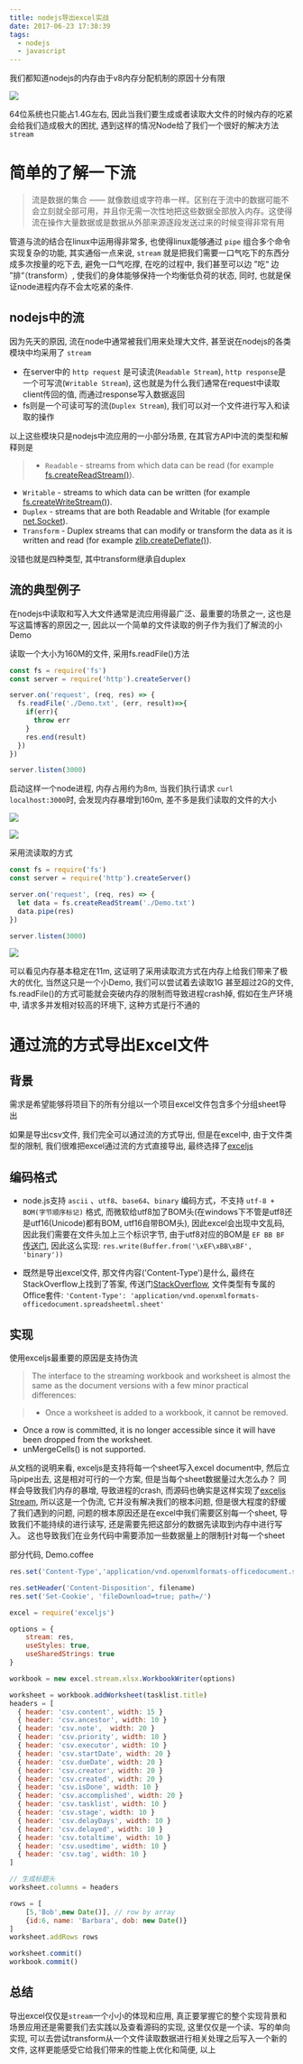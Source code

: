 ```yaml
---
title: nodejs导出excel实战
date: 2017-06-23 17:38:39
tags:
  - nodejs
  - javascript
---
```




我们都知道nodejs的内存由于v8内存分配机制的原因十分有限

![](http://blog.richardwei.cn/asset/V8%E7%9A%84%E5%86%85%E5%AD%98%E5%88%86%E9%85%8D.png)

64位系统也只能占1.4G左右, 因此当我们要生成或者读取大文件的时候内存的吃紧会给我们造成极大的困扰, 遇到这样的情况Node给了我们一个很好的解决方法 `stream`

# 简单的了解一下流

> 流是数据的集合 —— 就像数组或字符串一样。区别在于流中的数据可能不会立刻就全部可用，并且你无需一次性地把这些数据全部放入内存。这使得流在操作大量数据或是数据从外部来源逐段发送过来的时候变得非常有用

管道与流的结合在linux中运用得非常多, 也使得linux能够通过 `pipe` 组合多个命令实现复杂的功能, 其实通俗一点来说, `stream` 就是把我们需要一口气吃下的东西分成多次按量的吃下去, 避免一口气吃撑, 在吃的过程中, 我们甚至可以边 ”吃“ 边 ”排“（transform）, 使我们的身体能够保持一个均衡低负荷的状态, 同时, 也就是保证node进程内存不会太吃紧的条件.

## nodejs中的流

因为先天的原因, 流在node中通常被我们用来处理大文件, 甚至说在nodejs的各类模块中均采用了 `stream`

- 在server中的 `http request` 是可读流(`Readable Stream`), `http response`是一个可写流(`Writable Stream`), 这也就是为什么我们通常在request中读取client传回的值, 而通过response写入数据返回
- fs则是一个可读可写的流(`Duplex Stream`), 我们可以对一个文件进行写入和读取的操作

以上这些模块只是nodejs中流应用的一小部分场景, 在其官方API中流的类型和解释则是
 
> - `Readable` - streams from which data can be read (for example [fs.createReadStream()](https://nodejs.org/dist/latest-v8.x/docs/api/fs.html#fs_fs_createreadstream_path_options)).
- `Writable` - streams to which data can be written (for example [fs.createWriteStream()](https://nodejs.org/dist/latest-v8.x/docs/api/fs.html#fs_fs_createwritestream_path_options)).
- `Duplex` - streams that are both Readable and Writable (for example [net.Socket](https://nodejs.org/dist/latest-v8.x/docs/api/net.html#net_class_net_socket)).
- `Transform` - Duplex streams that can modify or transform the data as it is written and read (for example [zlib.createDeflate()](https://nodejs.org/dist/latest-v8.x/docs/api/zlib.html#zlib_zlib_createdeflate_options)).

没错也就是四种类型, 其中transform继承自duplex

## 流的典型例子

在nodejs中读取和写入大文件通常是流应用得最广泛、最重要的场景之一, 这也是写这篇博客的原因之一, 因此以一个简单的文件读取的例子作为我们了解流的小Demo

读取一个大小为160M的文件, 采用fs.readFile()方法

```javascript
const fs = require('fs')
const server = require('http').createServer()

server.on('request', (req, res) => {
  fs.readFile('./Demo.txt', (err, result)=>{
  	if(err){
  	  throw err
  	}
  	res.end(result)
  })
})

server.listen(3000)
```

启动这样一个node进程, 内存占用约为8m, 当我们执行请求 `curl localhost:3000`时, 会发现内存暴增到160m, 差不多是我们读取的文件的大小

![](http://blog.richardwei.cn/asset/yuansheng.png)

![](http://blog.richardwei.cn/asset/160.png)

采用流读取的方式

```javascript
const fs = require('fs')
const server = require('http').createServer()

server.on('request', (req, res) => {
  let data = fs.createReadStream('./Demo.txt')
  data.pipe(res)
})

server.listen(3000)

```

![](http://blog.richardwei.cn/asset/10.png)

可以看见内存基本稳定在11m, 这证明了采用读取流方式在内存上给我们带来了极大的优化, 当然这只是一个小Demo, 我们可以尝试着去读取1G 甚至超过2G的文件, fs.readFile()的方式可能就会突破内存的限制而导致进程crash掉, 假如在生产环境中, 请求多并发相对较高的环境下, 这种方式是行不通的


# 通过流的方式导出Excel文件

## 背景

需求是希望能够将项目下的所有分组以一个项目excel文件包含多个分组sheet导出

如果是导出csv文件, 我们完全可以通过流的方式导出, 但是在excel中, 由于文件类型的限制, 我们很难把excel通过流的方式直接导出, 最终选择了[exceljs](https://github.com/guyonroche/exceljs)

## 编码格式

- node.js支持 `ascii` 、`utf8`、`base64`、`binary` 编码方式，不支持 `utf-8 + BOM(字节顺序标记)` 格式, 而微软给utf8加了BOM头(在windows下不管是utf8还是utf16(Unicode)都有BOM, utf16自带BOM头), 因此excel会出现中文乱码, 因此我们需要在文件头加上三个标识字节, 由于utf8对应的BOM是 `EF BB BF` [传送门](https://zh.wikipedia.org/wiki/%E4%BD%8D%E5%85%83%E7%B5%84%E9%A0%86%E5%BA%8F%E8%A8%98%E8%99%9F), 因此这么实现: `res.write(Buffer.from('\xEF\xBB\xBF', 'binary'))` 

- 既然是导出excel文件, 那文件内容('Content-Type')是什么, 最终在StackOverflow上找到了答案, 传送门[StackOverflow](https://stackoverflow.com/questions/4212861/what-is-a-correct-mime-type-for-docx-pptx-etc), 文件类型有专属的Office套件: `'Content-Type': 'application/vnd.openxmlformats-officedocument.spreadsheetml.sheet'`


## 实现

使用exceljs最重要的原因是支持伪流

>The interface to the streaming workbook and worksheet is almost the same as the document versions with a few minor practical differences:

> - Once a worksheet is added to a workbook, it cannot be removed.
- Once a row is committed, it is no longer accessible since it will have been dropped from the worksheet.
- unMergeCells() is not supported.

从文档的说明来看, exceljs是支持将每一个sheet写入excel document中, 然后立马pipe出去, 这是相对可行的一个方案, 但是当每个sheet数据量过大怎么办？ 同样会导致我们内存的暴增, 导致进程的crash, 而源码也确实是这样实现了[exceljs Stream](https://github.com/guyonroche/exceljs#streaming-io), 所以这是一个伪流, 它并没有解决我们的根本问题, 但是很大程度的舒缓了我们遇到的问题, 问题的根本原因还是在excel中我们需要区别每一个sheet, 导致我们不能持续的进行读写, 还是需要先把这部分的数据先读取到内存中进行写入。 这也导致我们在业务代码中需要添加一些数据量上的限制针对每一个sheet

部分代码, Demo.coffee

```javascript
res.set('Content-Type','application/vnd.openxmlformats-officedocument.spreadsheetml.sheet')

res.setHeader('Content-Disposition', filename)
res.set('Set-Cookie', 'fileDownload=true; path=/')

excel = require('exceljs')

options = {
	stream: res,
	useStyles: true,
	useSharedStrings: true
}

workbook = new excel.stream.xlsx.WorkbookWriter(options)

worksheet = workbook.addWorksheet(tasklist.title)
headers = [
  { header: 'csv.content', width: 15 }
  { header: 'csv.ancestor', width: 10 }
  { header: 'csv.note',  width: 20 }
  { header: 'csv.priority', width: 10 }
  { header: 'csv.executor', width: 10 }
  { header: 'csv.startDate', width: 20 }
  { header: 'csv.dueDate', width: 20 }
  { header: 'csv.creator', width: 20 }
  { header: 'csv.created', width: 20 }
  { header: 'csv.isDone', width: 10 }
  { header: 'csv.accomplished', width: 20 }
  { header: 'csv.tasklist', width: 10 }
  { header: 'csv.stage', width: 10 }
  { header: 'csv.delayDays', width: 10 }
  { header: 'csv.delayed', width: 10 }
  { header: 'csv.totaltime', width: 10 }
  { header: 'csv.usedtime', width: 10 }
  { header: 'csv.tag', width: 10 }
]

// 生成标题头
worksheet.columns = headers

rows = [
    [5,'Bob',new Date()], // row by array
    {id:6, name: 'Barbara', dob: new Date()}
]
worksheet.addRows rows

worksheet.commit()
workbook.commit()

```

## 总结

导出excel仅仅是`stream`一个小小的体现和应用, 真正要掌握它的整个实现背景和场景应用还是需要我们去实践以及查看源码的实现, 这里仅仅是一个读、写的单向实现, 可以去尝试transform从一个文件读取数据进行相关处理之后写入一个新的文件, 这样更能感受它给我们带来的性能上优化和简便, 以上

